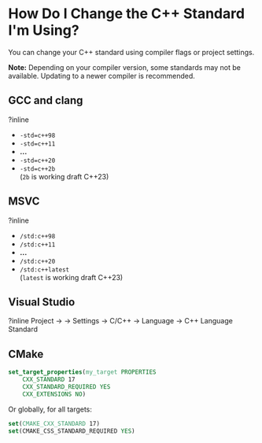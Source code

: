 # How Do I Change the C++ Standard I'm Using?

You can change your C++ standard using compiler flags or project settings.

**Note:** Depending on your compiler version, some standards may not be available. 
Updating to a newer compiler is recommended.

## GCC and clang
?inline
- `-std=c++98`
- `-std=c++11`
- **...**
- `-std=c++20`
- `-std=c++2b`  
(`2b` is working draft C++23)

## MSVC
?inline
- `/std:c++98`
- `/std:c++11`
- **...**
- `/std:c++20`
- `/std:c++latest`  
(`latest` is working draft C++23)

## Visual Studio
?inline
Project → <name> → Settings → C/C++ → Language →  C++ Language Standard

## CMake
```cmake
set_target_properties(my_target PROPERTIES
    CXX_STANDARD 17
    CXX_STANDARD_REQUIRED YES
    CXX_EXTENSIONS NO)
```
Or globally, for all targets:
```cmake
set(CMAKE_CXX_STANDARD 17)
set(CMAKE_CSS_STANDARD_REQUIRED YES)
```